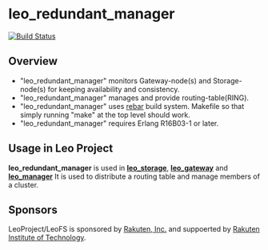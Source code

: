 # leo_redundant_manager

[![Build Status](https://secure.travis-ci.org/leo-project/leo_redundant_manager.png?branch=develop)](http://travis-ci.org/leo-project/leo_redundant_manager)

## Overview

* "leo_redundant_manager" monitors Gateway-node(s) and Storage-node(s) for keeping availability and consistency.
* "leo_redundant_manager" manages and provide routing-table(RING).
* "leo_redundant_manager" uses [rebar](https://github.com/rebar/rebar) build system. Makefile so that simply running "make" at the top level should work.
* "leo_redundant_manager" requires Erlang R16B03-1 or later.

## Usage in Leo Project

**leo_redundant_manager** is used in [**leo_storage**](https://github.com/leo-project/leo_storage), [**leo_gateway**](https://github.com/leo-project/leo_gateway) and [**leo_manager**](https://github.com/leo-project/leo_manager)
It is used to distribute a routing table and manage members of a cluster.

## Sponsors

LeoProject/LeoFS is sponsored by [Rakuten, Inc.](http://global.rakuten.com/corp/) and suppoerted by [Rakuten Institute of Technology](http://rit.rakuten.co.jp/).
